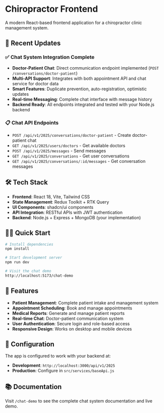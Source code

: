 # Chiropractor Frontend

A modern React-based frontend application for a chiropractor clinic management system.

## 🚀 Recent Updates

### ✅ Chat System Integration Complete
- **Doctor-Patient Chat**: Direct communication endpoint implemented (`POST /conversations/doctor-patient`)
- **Multi-API Support**: Integrates with both appointment API and chat service for doctor data
- **Smart Features**: Duplicate prevention, auto-registration, optimistic updates
- **Real-time Messaging**: Complete chat interface with message history
- **Backend Ready**: All endpoints integrated and tested with your Node.js backend

### 📋 Chat API Endpoints
- `POST /api/v1/2025/conversations/doctor-patient` - Create doctor-patient chat
- `GET /api/v1/2025/users/doctors` - Get available doctors
- `POST /api/v1/2025/messages` - Send messages
- `GET /api/v1/2025/conversations` - Get user conversations
- `GET /api/v1/2025/conversations/:id/messages` - Get conversation messages

## 🛠️ Tech Stack

- **Frontend**: React 18, Vite, Tailwind CSS
- **State Management**: Redux Toolkit + RTK Query
- **UI Components**: shadcn/ui components
- **API Integration**: RESTful APIs with JWT authentication
- **Backend**: Node.js + Express + MongoDB (your implementation)

## 🏃‍♂️ Quick Start

```bash
# Install dependencies
npm install

# Start development server
npm run dev

# Visit the chat demo
http://localhost:5173/chat-demo
```

## 📱 Features

- **Patient Management**: Complete patient intake and management system
- **Appointment Scheduling**: Book and manage appointments
- **Medical Reports**: Generate and manage patient reports
- **Real-time Chat**: Doctor-patient communication system
- **User Authentication**: Secure login and role-based access
- **Responsive Design**: Works on desktop and mobile devices

## 🔧 Configuration

The app is configured to work with your backend at:
- **Development**: `http://localhost:3000/api/v1/2025`
- **Production**: Configure in `src/services/baseApi.js`

## 📚 Documentation

Visit `/chat-demo` to see the complete chat system documentation and live demo.
